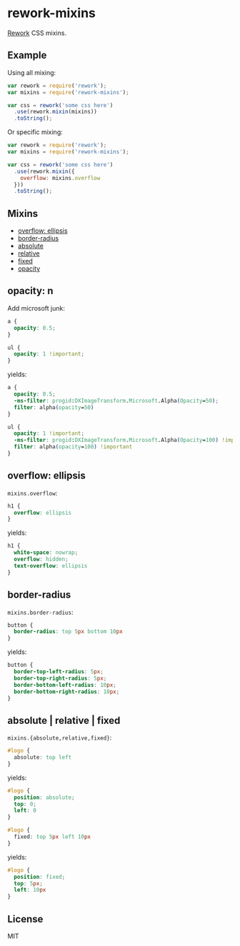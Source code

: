 
# rework-mixins

  [Rework](https://github.com/visionmedia/rework) CSS mixins.

## Example

  Using all mixing:

```js
var rework = require('rework');
var mixins = require('rework-mixins');

var css = rework('some css here')
  .use(rework.mixin(mixins))
  .toString();
```

  Or specific mixing:

```js
var rework = require('rework');
var mixins = require('rework-mixins');

var css = rework('some css here')
  .use(rework.mixin({
    overflow: mixins.overflow
  }))
  .toString();
```

## Mixins

  - [overflow: ellipsis](#overflow-ellipsis)
  - [border-radius](#border-radius)
  - [absolute](#absolute--relative--fixed)
  - [relative](#absolute--relative--fixed)
  - [fixed](#absolute--relative--fixed)
  - [opacity](#opacity-n)

## opacity: n

  Add microsoft junk:

```css
a {
  opacity: 0.5;
}

ul {
  opacity: 1 !important;
}
```

yields:

```css
a {
  opacity: 0.5;
  -ms-filter: progid:DXImageTransform.Microsoft.Alpha(Opacity=50);
  filter: alpha(opacity=50)
}

ul {
  opacity: 1 !important;
  -ms-filter: progid:DXImageTransform.Microsoft.Alpha(Opacity=100) !important;
  filter: alpha(opacity=100) !important
}
```

## overflow: ellipsis

  `mixins.overflow`:

```css
h1 {
  overflow: ellipsis
}
```

yields:

```css
h1 {
  white-space: nowrap;
  overflow: hidden;
  text-overflow: ellipsis
}
```

## border-radius

  `mixins.border-radius`:

```css
button {
  border-radius: top 5px bottom 10px
}
```

yields:

```css
button {
  border-top-left-radius: 5px;
  border-top-right-radius: 5px;
  border-bottom-left-radius: 10px;
  border-bottom-right-radius: 10px;
}
```

## absolute | relative | fixed

  `mixins.{absolute,relative,fixed}`:

```css
#logo {
  absolute: top left
}
```

yields:

```css
#logo {
  position: absolute;
  top: 0;
  left: 0
}
```

```css
#logo {
  fixed: top 5px left 10px
}
```

yields:

```css
#logo {
  position: fixed;
  top: 5px;
  left: 10px
}
```

## License 

  MIT
